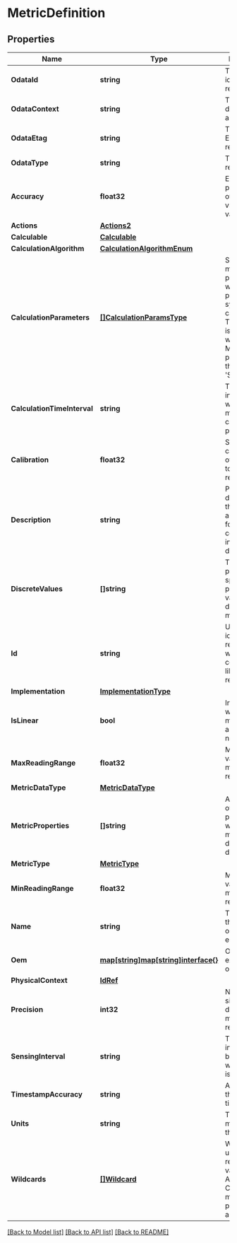# MetricDefinition

## Properties
Name | Type | Description | Notes
------------ | ------------- | ------------- | -------------
**OdataId** | **string** | The unique identifier for a resource. | 
**OdataContext** | **string** | The OData description of a payload. | [optional] 
**OdataEtag** | **string** | The current ETag of the resource. | [optional] 
**OdataType** | **string** | The type of a resource. | 
**Accuracy** | **float32** | Estimated percent error of measured vs. actual values. | [optional] 
**Actions** | [**Actions2**](Actions_2.md) |  | [optional] 
**Calculable** | [**Calculable**](Calculable.md) |  | [optional] 
**CalculationAlgorithm** | [**CalculationAlgorithmEnum**](CalculationAlgorithmEnum.md) |  | [optional] 
**CalculationParameters** | [**[]CalculationParamsType**](CalculationParamsType.md) | Specifies the metric properties which are part of the synthesis calculation.  This property is present when the MetricType property has the value &#39;Synthesized&#39;. | [optional] 
**CalculationTimeInterval** | **string** | The time interval over which the metric calculation is performed. | [optional] 
**Calibration** | **float32** | Specifies the calibration offset added to the metric reading. | [optional] 
**Description** | **string** | Provides a description of this resource and is used for commonality  in the schema definitions. | [optional] 
**DiscreteValues** | **[]string** | This array property specifies possible values of a discrete metric. | [optional] 
**Id** | **string** | Uniquely identifies the resource within the collection of like resources. | 
**Implementation** | [**ImplementationType**](ImplementationType.md) |  | [optional] 
**IsLinear** | **bool** | Indicates whether the metric values are linear (vs non-linear). | [optional] 
**MaxReadingRange** | **float32** | Maximum value for metric reading. | [optional] 
**MetricDataType** | [**MetricDataType**](MetricDataType.md) |  | [optional] 
**MetricProperties** | **[]string** | A collection of URI for the properties on which this metric definition is defined. | [optional] 
**MetricType** | [**MetricType**](MetricType.md) |  | [optional] 
**MinReadingRange** | **float32** | Minimum value for metric reading. | [optional] 
**Name** | **string** | The name of the resource or array element. | 
**Oem** | [**map[string]map[string]interface{}**](map[string]interface{}.md) | Oem extension object. | [optional] 
**PhysicalContext** | [**IdRef**](idRef.md) |  | [optional] 
**Precision** | **int32** | Number of significant digits in the metric reading. | [optional] 
**SensingInterval** | **string** | The time interval between when a metric is updated. | [optional] 
**TimestampAccuracy** | **string** | Accuracy of the timestamp. | [optional] 
**Units** | **string** | The units of measure for this metric. | [optional] 
**Wildcards** | [**[]Wildcard**](Wildcard.md) | Wildcards used to replace values in AppliesTo and Calculates metric property arrays. | [optional] 

[[Back to Model list]](../README.md#documentation-for-models) [[Back to API list]](../README.md#documentation-for-api-endpoints) [[Back to README]](../README.md)


